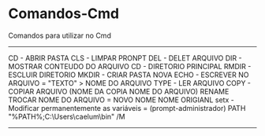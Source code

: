 # Comandos-Cmd
Comandos para utilizar no Cmd
**********************************

CD - ABRIR PASTA
CLS - LIMPAR PRONPT 
DEL - DELET ARQUIVO
DIR - MOSTRAR CONTEUDO DO ARQUIVO
CD - DIRETORIO PRINCIPAL
RMDIR - ESCLUIR DIRETORIO
MKDIR - CRIAR PASTA NOVA 
ECHO - ESCREVER NO ARQUIVO = "TEXTO" > NOME DO ARQUIVO
TYPE - LER ARQUIVO
COPY - COPIAR ARQUIVO (NOME DA COPIA NOME DO ARQUIVO)
RENAME TROCAR NOME DO ARQUIVO = NOVO NOME NOME ORIGIANL 
setx - Modificar permanentemente as variáveis = (prompt-administrador)  PATH "%PATH%;C:\Users\caelum\bin" /M
**********************************************
